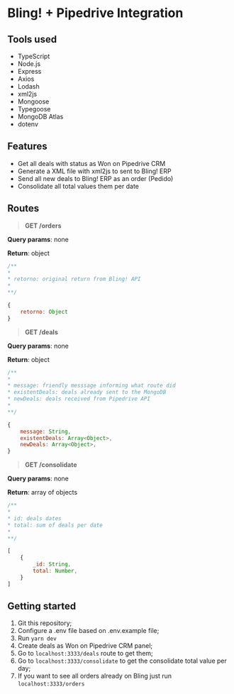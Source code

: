 # Bling! + Pipedrive Integration

## Tools used
- TypeScript
- Node.js
- Express
- Axios
- Lodash
- xml2js
- Mongoose
- Typegoose
- MongoDB Atlas
- dotenv

## Features

- Get all deals with status as Won on Pipedrive CRM
- Generate a XML file with xml2js to sent to Bling! ERP
- Send all new deals to Bling! ERP as an order (Pedido)
- Consolidate all total values them per date

## Routes

> **GET /orders**

**Query params**: none

**Return**: object

```javascript
/**
*
* retorno: original return from Bling! API
*
**/

{	
	retorno: Object
}

```

> **GET /deals**

**Query params**: none

**Return**: object

```javascript
/**
*
* message: friendly messsage informing what route did
* existentDeals: deals already sent to the MongoDB
* newDeals: deals received from Pipedrive API
*
**/

{	
	message: String,
	existentDeals: Array<Object>,
	newDeals: Array<Object>,
}

```

> **GET /consolidate**

**Query params**: none

**Return**: array of objects
```javascript
/**
*
* id: deals dates
* total: sum of deals per date
*
**/

[
	{	
		_id: String,
		total: Number,
	}
]
```

## Getting started

1. Git this repository;
2. Configure a .env file based on .env.example file;
3. Run `yarn dev`
4. Create deals as Won on Pipedrive CRM panel;
5. Go to `localhost:3333/deals` route to get them;
6. Go to `localhost:3333/consolidate` to get the consolidate total value per day;
7. If you want to see all orders already on Bling just run `localhost:3333/orders`